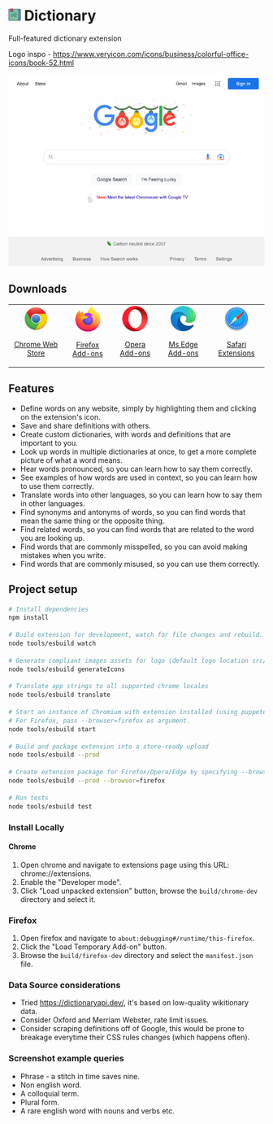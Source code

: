 # ![logo](src/assets/logo-24x24.png) Dictionary

Full-featured dictionary extension

Logo inspo - https://www.veryicon.com/icons/business/colorful-office-icons/book-52.html

![Screenshot](src/assets/screenshot.png "Screenshot")

## Downloads
<table cellspacing="0" cellpadding="0">
  <tr style="text-align: center">
    <td valign="center">
      <a align="center" href="https://chrome.google.com/webstore/">
        <img src="src/assets/chrome-logo.png" alt="Chrome web store" width="50" />
        <p align="center">Chrome Web Store</p>
      </a>
    </td>
    <td valign="center">
      <a href="https://addons.mozilla.org/firefox/extensions/">
        <img src="src/assets/firefox-logo.png" alt="Firefox add-ons" width="50" />
        <p align="center">Firefox Add-ons</p>
      </a>
    </td>
        <td valign="center">
      <a href="https://addons.opera.com/en/extensions/">
        <img src="src/assets/opera-logo.png" alt="Opera add-ons" width="50"/>
        <p align="center">Opera Add-ons</p>
      </a>
    </td>
        <td valign="center">
      <a href="https://microsoftedge.microsoft.com/addons">
        <img src="src/assets/ms-edge-logo.png" alt="MS Edge add-ons" width="50" />
        <p align="center">Ms Edge Add-ons</p>
      </a>
    </td>
        <td valign="center">
      <a href="https://apps.apple.com/app/apple-store/">
        <img src="src/assets/safari-logo.png" alt="Safari add-ons" width="50" />
        <p align="center">Safari Extensions</p>
      </a>
    </td>
  </tr>
</table>

## Features

* Define words on any website, simply by highlighting them and clicking on the extension's icon.
* Save and share definitions with others.
* Create custom dictionaries, with words and definitions that are important to you.
* Look up words in multiple dictionaries at once, to get a more complete picture of what a word means.
* Hear words pronounced, so you can learn how to say them correctly.
* See examples of how words are used in context, so you can learn how to use them correctly.
* Translate words into other languages, so you can learn how to say them in other languages.
* Find synonyms and antonyms of words, so you can find words that mean the same thing or the opposite thing.
* Find related words, so you can find words that are related to the word you are looking up.
* Find words that are commonly misspelled, so you can avoid making mistakes when you write.
* Find words that are commonly misused, so you can use them correctly.

## Project setup

```bash
# Install dependencies
npm install

# Build extension for development, watch for file changes and rebuild.
node tools/esbuild watch

# Generate compliant images assets for logo (default logo location src/assets/logo.png)
node tools/esbuild generateIcons

# Translate app strings to all supported chrome locales
node tools/esbuild translate

# Start an instance of Chromium with extension installed (using puppeteer)
# For Firefox, pass --browser=firefox as argument.
node tools/esbuild start 

# Build and package extension into a store-ready upload
node tools/esbuild --prod 

# Create extension package for Firefox/Opera/Edge by specifying --browser argument
node tools/esbuild --prod --browser=firefox

# Run tests
node tools/esbuild test
```

### Install Locally

#### Chrome
1. Open chrome and navigate to extensions page using this URL: chrome://extensions.
2. Enable the "Developer mode".
3. Click "Load unpacked extension" button, browse the `build/chrome-dev` directory and select it.

### Firefox
1. Open firefox and navigate to `about:debugging#/runtime/this-firefox`.
2. Click the "Load Temporary Add-on" button.
3. Browse the `build/firefox-dev` directory and select the `manifest.json` file.


### Data Source considerations

* Tried https://dictionaryapi.dev/, it's based on low-quality wikitionary data.
* Consider Oxford and Merriam Webster, rate limit issues.
* Consider scraping definitions off of Google, this would be prone to breakage everytime their CSS rules changes (which happens often). 

### Screenshot example queries
* Phrase - a stitch in time saves nine.
* Non english word. 
* A colloquial term.
* Plural form.
* A rare english word with nouns and verbs etc. 
